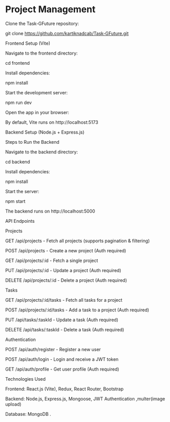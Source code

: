 # Project Management

Clone the Task-GFuture repository:

git clone https://github.com/kartiknadcab/Task-GFuture.git

Frontend Setup (Vite)

Navigate to the frontend directory:

cd frontend

Install dependencies:

npm install  

Start the development server:

npm run dev  

Open the app in your browser:

By default, Vite runs on http://localhost:5173

Backend Setup (Node.js + Express.js)

Steps to Run the Backend

Navigate to the backend directory:

cd backend

Install dependencies:

npm install 

Start the server:

npm start 

The backend runs on http://localhost:5000

API Endpoints

Projects

GET /api/projects - Fetch all projects (supports pagination & filtering)

POST /api/projects - Create a new project (Auth required)

GET /api/projects/:id - Fetch a single project

PUT /api/projects/:id - Update a project (Auth required)

DELETE /api/projects/:id - Delete a project (Auth required)

Tasks

GET /api/projects/:id/tasks - Fetch all tasks for a project

POST /api/projects/:id/tasks - Add a task to a project (Auth required)

PUT /api/tasks/:taskId - Update a task (Auth required)

DELETE /api/tasks/:taskId - Delete a task (Auth required)

Authentication

POST /api/auth/register - Register a new user

POST /api/auth/login - Login and receive a JWT token

GET /api/auth/profile - Get user profile (Auth required)

Technologies Used

Frontend: React.js (Vite), Redux, React Router, Bootstrap

Backend: Node.js, Express.js, Mongoose, JWT Authentication ,multer(image upload)

Database: MongoDB .

